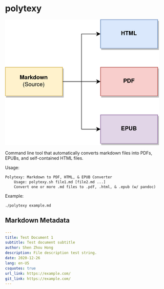 # polytexy

![Diagram of the Static Site Generator.](./generator.png)

Command line tool that automatically converts markdown files into PDFs, EPUBs, and self-contained HTML files.

Usage:

```
Polytexy: Markdown to PDF, HTML, & EPUB Converter
    Usage: polytexy.sh file1.md [file2.md ...]
    Convert one or more .md files to .pdf, .html, & .epub (w/ pandoc)
```

Example:

```
./polytexy example.md
```

## Markdown Metadata

```yaml
--- 
title: Test Document 1
subtitle: Test document subtitle
author: Shen Zhou Hong
description: File description test string.
date: 2020-12-26
lang: en-US
csquotes: true
url_link: https://example.com/
git_link: https://example.com/
---
```